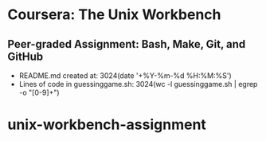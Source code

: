 # Coursera: The Unix Workbench
## Peer-graded Assignment: Bash, Make, Git, and GitHub
* README.md created at: 3024(date '+%Y-%m-%d %H:%M:%S')
* Lines of code in guessinggame.sh: 3024(wc -l guessinggame.sh  | egrep -o "[0-9]+")
# unix-workbench-assignment
